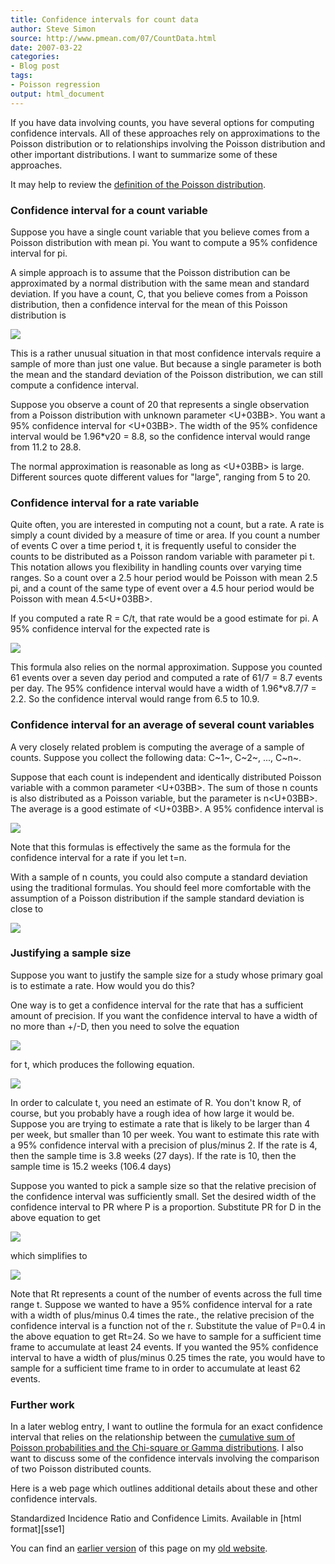 ```yaml
---
title: Confidence intervals for count data
author: Steve Simon
source: http://www.pmean.com/07/CountData.html
date: 2007-03-22
categories:
- Blog post
tags:
- Poisson regression
output: html_document
---
```


If you have data involving counts, you have several options for computing confidence intervals. All of these approaches rely on approximations to the Poisson distribution or to relationships involving the Poisson distribution and other important distributions. I want to summarize some of these approaches.

It may help to review the [definition of the Poisson distribution][sim3].

### Confidence interval for a count variable

Suppose you have a single count variable that you believe comes from a Poisson distribution with mean pi. You want to compute a 95% confidence interval for pi.

A simple approach is to assume that the Poisson distribution can be approximated by a normal distribution with the same mean and standard deviation. If you have a count, C, that you believe comes from a Poisson distribution, then a confidence interval for the mean of this Poisson distribution is

![](http://www.pmean.com/new-images/07/CountData-0701.gif)

This is a rather unusual situation in that most confidence intervals require a sample of more than just one value. But because a single parameter is both the mean and the standard deviation of the Poisson distribution, we can still compute a confidence interval.

Suppose you observe a count of 20 that represents a single observation from a Poisson distribution with unknown parameter <U+03BB>. You want a 95% confidence interval for <U+03BB>. The width of the 95% confidence interval would be 1.96*v20 = 8.8, so the confidence interval would range from 11.2 to 28.8.

The normal approximation is reasonable as long as <U+03BB> is large. Different sources quote different values for "large", ranging from 5 to 20.

### Confidence interval for a rate variable

Quite often, you are interested in computing not a count, but a rate. A rate is simply a count divided by a measure of time or area. If you count a number of events C over a time period t, it is frequently useful to consider the counts to be distributed as a Poisson random variable with parameter pi t. This notation allows you flexibility in handling counts over varying time ranges. So a count over a 2.5 hour period would be Poisson with mean 2.5 pi, and a count of the same type of event over a 4.5 hour period would be Poisson with mean 4.5<U+03BB>.

If you computed a rate R = C/t, that rate would be a good estimate for pi. A 95% confidence interval for the expected rate is

![](http://www.pmean.com/new-images/07/CountData-0702.gif)

This formula also relies on the normal approximation. Suppose you counted 61 events over a seven day period and computed a rate of 61/7 = 8.7 events per day. The 95% confidence interval would have a width of 1.96*v8.7/7 = 2.2. So the confidence interval would range from 6.5 to 10.9.

### Confidence interval for an average of several count variables

A very closely related problem is computing the average of a sample of counts. Suppose you collect the following data: C~1~, C~2~, ..., C~n~.

Suppose that each count is independent and identically distributed Poisson variable with a common parameter <U+03BB>. The sum of those n counts is also distributed as a Poisson variable, but the parameter is n<U+03BB>. The average is a good estimate of <U+03BB>. A 95% confidence interval is

![](http://www.pmean.com/new-images/07/CountData-0703.gif)

Note that this formulas is effectively the same as the formula for the confidence interval for a rate if you let t=n.

With a sample of n counts, you could also compute a standard deviation using the traditional formulas. You should feel more comfortable with the assumption of a Poisson distribution if the sample standard deviation is close to

![](http://www.pmean.com/new-images/07/CountData-0704.gif)

### Justifying a sample size

Suppose you want to justify the sample size for a study whose primary goal is to estimate a rate. How would you do this?

One way is to get a confidence interval for the rate that has a sufficient amount of precision. If you want the confidence interval to have a width of no more than +/-D, then you need to solve the equation

![](http://www.pmean.com/new-images/07/CountData-0705.gif)

for t, which produces the following equation.

![](http://www.pmean.com/new-images/07/CountData-0706.gif)

In order to calculate t, you need an estimate of R. You don't know R, of course, but you probably have a rough idea of how large it would be. Suppose you are trying to estimate a rate that is likely to be larger than 4 per week, but smaller than 10 per week. You want to estimate this rate with a 95% confidence interval with a precision of plus/minus 2. If the rate is 4, then the sample time is 3.8 weeks (27 days). If the rate is 10, then the sample time is 15.2 weeks (106.4 days)

Suppose you wanted to pick a sample size so that the relative precision of the confidence interval was sufficiently small. Set the desired width of the confidence interval to PR where P is a proportion. Substitute PR for D in the above equation to get

![](http://www.pmean.com/new-images/07/CountData-0707.gif)

which simplifies to

![](http://www.pmean.com/new-images/07/CountData-0708.gif)

Note that Rt represents a count of the number of events across the full time range t. Suppose we wanted to have a 95% confidence interval for a rate with a width of plus/minus 0.4 times the rate., the relative precision of the confidence interval is a function not of the r. Substitute the value of P=0.4 in the above equation to get Rt=24. So we have to sample for a sufficient time frame to accumulate at least 24 events. If you wanted the 95% confidence interval to have a width of plus/minus 0.25 times the rate, you would have to sample for a sufficient time frame to in order to accumulate at least 62 events.

### Further work

In a later weblog entry, I want to outline the formula for an exact confidence interval that relies on the relationship between the [cumulative sum of Poisson probabilities and the Chi-square or Gamma distributions][sim4]. I also want to discuss some of the confidence intervals involving the comparison of two Poisson distributed counts.

Here is a web page which outlines additional details about these and other confidence intervals.

Standardized Incidence Ratio and Confidence Limits. Available in [html format][sse1]

You can find an [earlier version][sim1] of this page on my [old website][sim2].

[sim1]: http://www.pmean.com/07/CountData.html
[sim2]: http://www.pmean.com
[sim3]: http://www.pmean.com/definitions/poisson.htm
[sim4]: http://www.pmean.com/07/CumulativeProbabilities.html

[see1]: http://seer.cancer.gov/seerstat/WebHelp/Standardized_Incidence_Ratio_and_Confidence_Limits.htm
